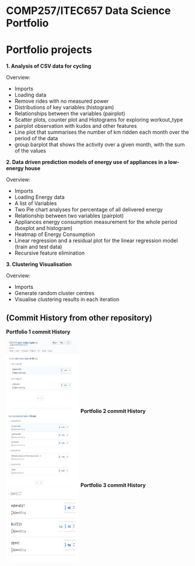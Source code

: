 COMP257/ITEC657 Data Science Portfolio 
===

<h1><b>Portfolio projects</b></h1>
<b>1. Analysis of CSV data for cycling</b></p>
Overview:</p>
<ul>
  <li>Imports</li>
  <li>Loading data</li>
  <li>Remove rides with no measured power</li>
  <li>Distributions of key variables (histogram)</li>
  <li>Relationships between the variables (pairplot)</li>
  <li>Scatter plots, counter plot and Histograms for exploring workout_type</li>
  <li>pairplot observation with kudos and other features</li>
  <li>Line plot that summarises the number of km ridden each month over the period of the data</li>
  <li> group barplot that shows the activity over a given month, with the sum of the values</li>
</ul>
<b>2. Data driven prediction models of energy use of appliances in a low-energy house</b></p>
Overview:</p>
<ul>
  <li>Imports</li>
  <li>Loading Energy data</li>
  <li>A list of Variables</li>
  <li>Two Pie chart analyses for percentage of all delivered energy</li>
  <li>Relationship between two variables (pairplot)</li>
  <li>Appliances energy consumption measurement for the whole period (boxplot and histogram)</li>
  <li>Heatmap of Energy Consumption</li>
  <li>Linear regression and a residual plot for the linear regression model (train and test data)</li>
  <li>Recursive feature elimination</li>
</ul>
<b>3. Clustering Visualisation</b></p>
Overview:</p>
<ul>
  <li>Imports</li>
  <li>Generate random cluster centres</li>
  <li>Visualise clustering results in each iteration</li>
</ul>


<h2>(Commit History from other repository)</h2>
<p><b> Portfolio 1 commit History </b></p>
<img src ="CommitHistory\portfolio1 history.JPG" style="width:200px;height:200px;">
<b> Portfolio 2 commit History </b>
<img src ="CommitHistory\portfolio2 history.JPG" style="width:200px;height:200px;">
<b> Portfolio 3 commit History </b>
<img src ="CommitHistory\port3.PNG" style="width:200px;height:200px;">
